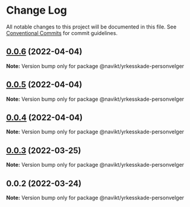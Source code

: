 # Change Log

All notable changes to this project will be documented in this file.
See [Conventional Commits](https://conventionalcommits.org) for commit guidelines.

## [0.0.6](https://github.com/navikt/yrkesskade-frontend-felles/compare/@navikt/yrkesskade-personvelger@0.0.5...@navikt/yrkesskade-personvelger@0.0.6) (2022-04-04)

**Note:** Version bump only for package @navikt/yrkesskade-personvelger





## [0.0.5](https://github.com/navikt/yrkesskade-frontend-felles/compare/@navikt/yrkesskade-personvelger@0.0.4...@navikt/yrkesskade-personvelger@0.0.5) (2022-04-04)

**Note:** Version bump only for package @navikt/yrkesskade-personvelger





## [0.0.4](https://github.com/navikt/yrkesskade-frontend-felles/compare/@navikt/yrkesskade-personvelger@0.0.3...@navikt/yrkesskade-personvelger@0.0.4) (2022-04-04)

**Note:** Version bump only for package @navikt/yrkesskade-personvelger





## [0.0.3](https://github.com/navikt/yrkesskade-frontend-felles/compare/@navikt/yrkesskade-personvelger@0.0.2...@navikt/yrkesskade-personvelger@0.0.3) (2022-03-25)

**Note:** Version bump only for package @navikt/yrkesskade-personvelger





## 0.0.2 (2022-03-24)

**Note:** Version bump only for package @navikt/yrkesskade-personvelger
